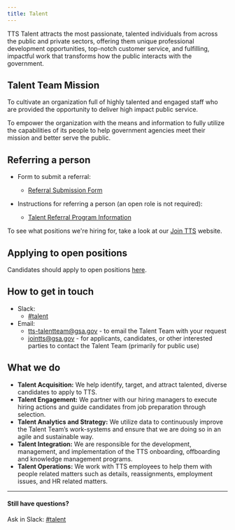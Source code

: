 ```yaml
---
title: Talent
---
```


TTS Talent attracts the most passionate, talented individuals from across the public and private sectors, offering them unique professional development opportunities, top-notch customer service, and fulfilling, impactful work that transforms how the public interacts with the government.

## Talent Team Mission

To cultivate an organization full of highly talented and engaged staff who are provided the opportunity to deliver high impact public service.

To empower the organization with the means and information to fully utilize the capabilities of its people to help government agencies meet their mission and better serve the public.

## Referring a person

* Form to submit a referral:
  * [Referral Submission Form](https://goo.gl/forms/I6cOnRNdh21aP5e63)
  
* Instructions for referring a person (an open role is not required):
  * [Talent Referral Program Information](https://docs.google.com/document/d/1GY57s0tXahSwTaLzHEuR6falwQcNh7nbCnRnLoQppdQ/edit)
  
To see what positions we're hiring for, take a look at our [Join TTS](https://join.tts.gsa.gov/) website.  
  
## Applying to open positions

Candidates should apply to open positions [here](https://join.tts.gsa.gov/).

## How to get in touch

* Slack: 
  * [#talent](https://gsa-tts.slack.com/messages/talent/)  
* Email:
  * [tts-talentteam@gsa.gov](mailto:tts-talentteam@gsa.gov) - to email the Talent Team with your request 
  * [jointts@gsa.gov](mailto:jointts@gsa.gov) - for applicants, candidates, or other interested parties to contact the Talent Team (primarily for public use)

## What we do

* **Talent Acquisition:** We help identify, target, and attract talented, diverse candidates to apply to TTS.
* **Talent Engagement:** We partner with our hiring managers to execute hiring actions and guide candidates from job preparation through selection.
* **Talent Analytics and Strategy:** We utilize data to continuously improve the Talent Team’s work-systems and ensure that we are doing so in an agile and sustainable way.
* **Talent Integration:** We are responsible for the development, management, and implementation of the TTS onboarding, offboarding and knowledge management programs.
* **Talent Operations:** We work with TTS employees to help them with people related matters such as details, reassignments, employment issues, and HR related matters.





---

#### Still have questions?

Ask in Slack: [#talent](https://gsa-tts.slack.com/messages/talent/)

